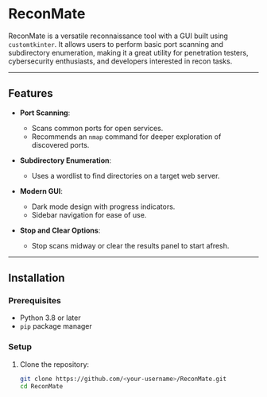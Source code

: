 # ReconMate

ReconMate is a versatile reconnaissance tool with a GUI built using `customtkinter`. It allows users to perform basic port scanning and subdirectory enumeration, making it a great utility for penetration testers, cybersecurity enthusiasts, and developers interested in recon tasks.

---

## Features

- **Port Scanning**: 
  - Scans common ports for open services.
  - Recommends an `nmap` command for deeper exploration of discovered ports.
  
- **Subdirectory Enumeration**: 
  - Uses a wordlist to find directories on a target web server.

- **Modern GUI**:
  - Dark mode design with progress indicators.
  - Sidebar navigation for ease of use.

- **Stop and Clear Options**: 
  - Stop scans midway or clear the results panel to start afresh.

---

## Installation

### Prerequisites

- Python 3.8 or later
- `pip` package manager

### Setup

1. Clone the repository:
   ```bash
   git clone https://github.com/<your-username>/ReconMate.git
   cd ReconMate
